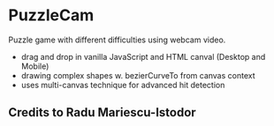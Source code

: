 # PuzzleCam
Puzzle game with different difficulties using webcam video.
- drag and drop in vanilla JavaScript and HTML canval (Desktop and Mobile)
- drawing complex shapes w. bezierCurveTo from canvas context
- uses multi-canvas technique for advanced hit detection
## Credits to Radu Mariescu-Istodor
